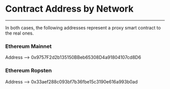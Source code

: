 # Contract Address by Network

---
In both cases, the following addresses represent a proxy smart contract to the real ones. 

### Ethereum Mainnet

Address --> 0x9757F2d2b135150BBeb65308D4a91804107cd8D6

### Ethereum Ropsten 

Address --> 0x33aef288c093bf7b36fbe15c3190e616a993b0ad


